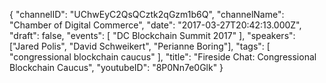 {
    "channelID": "UChwEyC2QsQCztk2qGzm1b6Q",
    "channelName": "Chamber of Digital Commerce",
    "date": "2017-03-27T20:42:13.000Z",
    "draft": false,
    "events": [
        "DC Blockchain Summit 2017"
    ],
    "speakers": ["Jared Polis", "David Schweikert", "Perianne Boring"],
    "tags": [
        "congressional blockchain caucus"
    ],
    "title": "Fireside Chat: Congressional Blockchain Caucus",
    "youtubeID": "8P0Nn7e0Glk"
}
